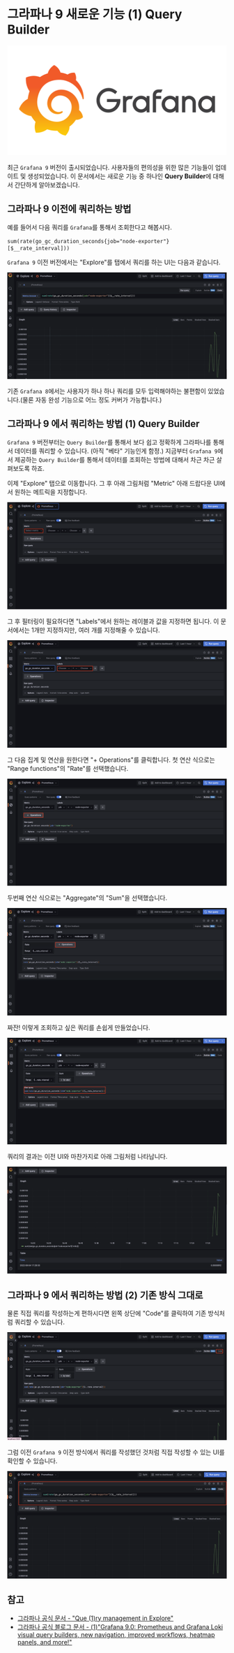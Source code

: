 # 그라파나 9 새로운 기능 (1) Query Builder

![logo](images/logo.png)

최근 `Grafana 9` 버전이 출시되었습니다. 사용자들의 편의성을 위한 많은 기능들이 업데이트 및 생성되었습니다. 이 문서에서는 새로운 기능 중 하나인 **Query Builder**에 대해서 간단하게 알아보겠습니다.

## 그라파나 9 이전에 쿼리하는 방법

예를 들어서 다음 쿼리를 `Grafana`를 통해서 조회한다고 해봅시다.

```
sum(rate(go_gc_duration_seconds{job="node-exporter"}[$__rate_interval]))
```

`Grafana 9` 이전 버전에서는 "Explore"를 탭에서 쿼리를 하는 UI는 다음과 같습니다.

![01_01](./images/01_01.png)

기존 `Grafana 8`에서는 사용자가 하나 하나 쿼리를 모두 입력해야하는 불편함이 있었습니다.(물론 자동 완성 기능으로 어느 정도 커버가 가능합니다.) 

## 그라파나 9 에서 쿼리하는 방법 (1) Query Builder 

`Grafana 9` 버전부터는 `Query Builder`를 통해서 보다 쉽고 정확하게 그라파나를 통해서 데이터를 쿼리할 수 있습니다. (아직 "베타" 기능인게 함정.)  지금부터 `Grafana 9`에서 제공하는 `Query Builder`를 통해서 데이터를 조회하는 방법에 대해서 차근 차근 살펴보도록 하죠.

이제 "Explore" 탭으로 이동합니다. 그 후 아래 그림처럼 "Metric" 아래 드랍다운 UI에서 원하는 메트릭을 지정합니다.

![01_02](./images/01_02.png)

그 후 필터링이 필요하다면 "Labels"에서 원하는 레이블과 값을 지정하면 됩니다. 이 문서에서는 1개만 지정하지만, 여러 개를 지정해줄 수 있습니다.

![01_03](./images/01_03.png)

그 다음 집계 및 연산을 원한다면 "+ Operations"를 클릭합니다. 첫 연산 식으로는 "Range functions"의 "Rate"를 선택했습니다. 

![01_04](./images/01_04.png)

두번째 연산 식으로는 "Aggregate"의 "Sum"을 선택했습니다. 

![01_05](./images/01_05.png)

짜잔! 이렇게 조회하고 싶은 쿼리를 손쉽게 만들었습니다.

![01_06](./images/01_06.png)

쿼리의 결과는 이전 UI와 마찬가지로 아래 그림처럼 나타납니다.

![01_07](./images/01_07.png)

## 그라파나 9 에서 쿼리하는 방법 (2) 기존 방식 그대로

물론 직접 쿼리를 작성하는게 편하시다면 왼쪽 상단에 "Code"를 클릭하여 기존 방식처럼 쿼리할 수 있습니다.

![01_08](./images/01_08.png)

그럼 이전 `Grafana 9` 이전 방식에서 쿼리를 작성했던 것처럼 직접 작성할 수 있는 UI를 확인할 수 있습니다.

![01_09](./images/01_09.png)

## 참고

* [그라파나 공식 문서 - "Que (1)ry management in Explore"](https://grafana.com/docs/grafana/latest/explore/query-management/#query-management-in-explore)
* [그라파나 공식 블로그 문서 -  (1)"Grafana 9.0: Prometheus and Grafana Loki visual query builders, new navigation, improved workflows, heatmap panels, and more!"](https://grafana.com/blog/2022/06/14/grafana-9.0-release-oss-and-cloud-features/)